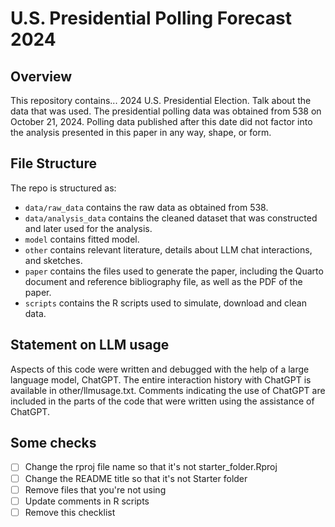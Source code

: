 # U.S. Presidential Polling Forecast 2024

## Overview

This repository contains... 2024 U.S. Presidential Election. Talk about the data that was used.
The presidential polling data was obtained from 538 on October 21, 2024. Polling data published after this date did not factor into the analysis presented in this paper in any way, shape, or form.

## File Structure

The repo is structured as:

-   `data/raw_data` contains the raw data as obtained from 538.
-   `data/analysis_data` contains the cleaned dataset that was constructed and later used for the analysis.
-   `model` contains fitted model. 
-   `other` contains relevant literature, details about LLM chat interactions, and sketches.
-   `paper` contains the files used to generate the paper, including the Quarto document and reference bibliography file, as well as the PDF of the paper. 
-   `scripts` contains the R scripts used to simulate, download and clean data.


## Statement on LLM usage

Aspects of this code were written and debugged with the help of a large language model, ChatGPT. The entire interaction history with ChatGPT is available in other/llmusage.txt. Comments indicating the use of ChatGPT are included in the parts of the code that were written using the assistance of ChatGPT.

## Some checks

- [ ] Change the rproj file name so that it's not starter_folder.Rproj
- [ ] Change the README title so that it's not Starter folder
- [ ] Remove files that you're not using
- [ ] Update comments in R scripts
- [ ] Remove this checklist

